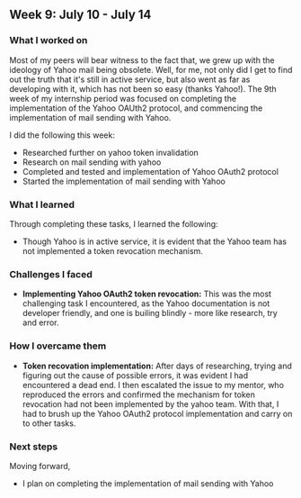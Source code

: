 ## Week 9: July 10 - July 14

### What I worked on

Most of my peers will bear witness to the fact that, we grew up with the ideology of Yahoo mail being obsolete. Well, for me, not only did I get to find out the truth that it's still in active service, but also went as far as developing with it, which has not been so easy (thanks Yahoo!).
The 9th week of my internship period was focused on completing the implementation of the Yahoo OAUth2 protocol, and commencing the implementation of mail sending with Yahoo.

I did the following this week:

- Researched further on yahoo token invalidation
- Research on mail sending with yahoo
- Completed and tested and implementation of Yahoo OAuth2 protocol
- Started the implementation of mail sending with Yahoo

### What I learned

Through completing these tasks, I learned the following:

- Though Yahoo is in active service, it is evident that the Yahoo team has not implemented a token revocation mechanism.

### Challenges I faced

- **Implementing Yahoo OAuth2 token revocation:** This was the most challenging task I encountered, as the Yahoo documentation is not developer friendly, and one is builing blindly - more like research, try and error.

### How I overcame them

- **Token recovation implementation:** After days of researching, trying and figuring out the cause of possible errors, it was evident I had encountered a dead end. I then escalated the issue to my mentor, who reproduced the errors and confirmed the mechanism for token revocation had not been implemented by the yahoo team. With that, I had to brush up the Yahoo OAuth2 protocol implementation and carry on to other tasks.

### Next steps

Moving forward,

- I plan on completing the implementation of mail sending with Yahoo
